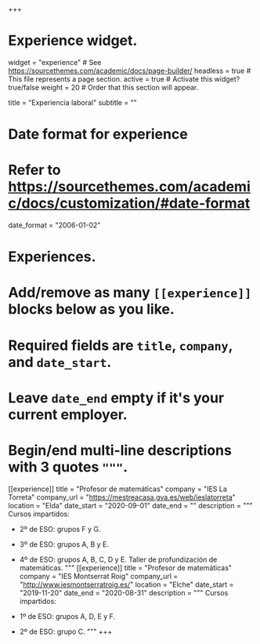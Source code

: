 +++
# Experience widget.
widget   = "experience"  # See https://sourcethemes.com/academic/docs/page-builder/
headless = true   # This file represents a page section.
active   = true  # Activate this widget? true/false
weight   = 20     # Order that this section will appear.

title = "Experiencia laboral"
subtitle = ""

# Date format for experience
#   Refer to https://sourcethemes.com/academic/docs/customization/#date-format
date_format = "2006-01-02"

# Experiences.
#   Add/remove as many `[[experience]]` blocks below as you like.
#   Required fields are `title`, `company`, and `date_start`.
#   Leave `date_end` empty if it's your current employer.
#   Begin/end multi-line descriptions with 3 quotes `"""`.
[[experience]]
  title = "Profesor de matemáticas"
  company = "IES La Torreta"
  company_url = "https://mestreacasa.gva.es/web/ieslatorreta"
  location = "Elda"
  date_start = "2020-09-01"
  date_end = ""
  description = """
  Cursos impartidos:
  
  * 2º de ESO: grupos F y G.
  * 3º de ESO: grupos A, B y E.
  * 4º de ESO: grupos A, B, C, D y E. Taller de profundización de matemáticas.
  """
[[experience]]
  title = "Profesor de matemáticas"
  company = "IES Montserrat Roig"
  company_url = "http://www.iesmontserratroig.es/"
  location = "Elche"
  date_start = "2019-11-20"
  date_end = "2020-08-31"
  description = """
  Cursos impartidos:
  
  * 1º de ESO: grupos A, D, E y F.
  * 2º de ESO: grupo C.
  """
+++
